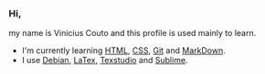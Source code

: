 ### Hi,

my name is Vinicius Couto and this profile is used mainly to learn.
- I'm currently learning [HTML](https://www.w3schools.com/html/default.asp), [CSS](https://www.w3schools.com/css/default.asp), [Git](https://git-scm.com/) and [MarkDown](https://daringfireball.net/projects/markdown/).
- I use [Debian](https://www.debian.org/), [LaTex](https://www.latex-project.org/), [Texstudio](https://www.texstudio.org/) and [Sublime](https://www.sublimetext.com/).

<!--
### Hi there 👋

**vimcless/vimcless** is a ✨ _special_ ✨ repository because its `README.md` (this file) appears on your GitHub profile.

Here are some ideas to get you started:

- 🔭 I’m currently working on ...
- 🌱 I’m currently learning ...
- 👯 I’m looking to collaborate on ...
- 🤔 I’m looking for help with ...
- 💬 Ask me about ...
- 📫 How to reach me: ...
- 😄 Pronouns: ...
- ⚡ Fun fact: ...
-->

